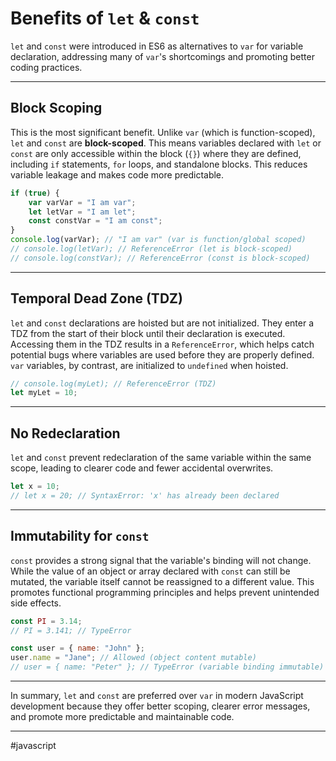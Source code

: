 # Benefits of `let` & `const`

`let` and `const` were introduced in ES6 as alternatives to `var` for variable declaration, addressing many of `var`'s shortcomings and promoting better coding practices.

---
## Block Scoping

This is the most significant benefit. Unlike `var` (which is function-scoped), `let` and `const` are **block-scoped**. This means variables declared with `let` or `const` are only accessible within the block (`{}`) where they are defined, including `if` statements, `for` loops, and standalone blocks. This reduces variable leakage and makes code more predictable.

```js
if (true) {
    var varVar = "I am var";
    let letVar = "I am let";
    const constVar = "I am const";
}
console.log(varVar); // "I am var" (var is function/global scoped)
// console.log(letVar); // ReferenceError (let is block-scoped)
// console.log(constVar); // ReferenceError (const is block-scoped)
```

---
## Temporal Dead Zone (TDZ)

 `let` and `const` declarations are hoisted but are not initialized. They enter a TDZ from the start of their block until their declaration is executed. Accessing them in the TDZ results in a `ReferenceError`, which helps catch potential bugs where variables are used before they are properly defined. `var` variables, by contrast, are initialized to `undefined` when hoisted.

```js
// console.log(myLet); // ReferenceError (TDZ)
let myLet = 10;
```

---
## No Redeclaration

`let` and `const` prevent redeclaration of the same variable within the same scope, leading to clearer code and fewer accidental overwrites.

```js
let x = 10;
// let x = 20; // SyntaxError: 'x' has already been declared
```

---
## Immutability for `const`

 `const` provides a strong signal that the variable's binding will not change. While the value of an object or array declared with `const` can still be mutated, the variable itself cannot be reassigned to a different value. This promotes functional programming principles and helps prevent unintended side effects.

```js
const PI = 3.14;
// PI = 3.141; // TypeError

const user = { name: "John" };
user.name = "Jane"; // Allowed (object content mutable)
// user = { name: "Peter" }; // TypeError (variable binding immutable)
```

---
In summary, `let` and `const` are preferred over `var` in modern JavaScript development because they offer better scoping, clearer error messages, and promote more predictable and maintainable code.

---

#javascript